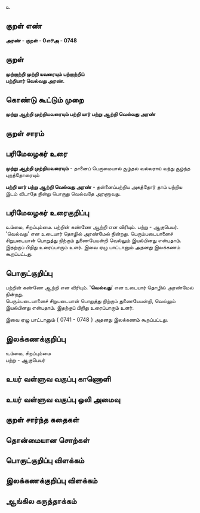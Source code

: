 உ

## குறள் எண் 

**அரண் - குறள் - 0எ௪அ - 0748**

## குறள் 

**முற்றாற்றி முற்றி யவரையும் பற்றாற்றிப்  
பற்றியார் வெல்வது அரண்.**

## கொண்டு கூட்டும் முறை

**முற்று ஆற்றி முற்றியவரையும் பற்றி யார் பற்று ஆற்றி வெல்வது அரண்**

## குறள் சாரம் 


## பரிமேலழகர் உரை

**முற்று ஆற்றி முற்றியவரையும்** - தானைப் பெருமையால் சூழ்தல் வல்லராய் வந்து சூழ்ந்த புறத்தோரையும் 

**பற்றி யார் பற்று ஆற்றி வெல்வது அரண்** - தன்னைப்பற்றிய அகத்தோர் தாம் பற்றிய இடம் விடாதே நின்று பொருது வெல்வதே அரணாவது. 

## பரிமேலழகர் உரைகுறிப்பு   

உம்மை, சிறப்பும்மை. பற்றின் கண்ணே ஆற்றி என விரியும். பற்று - ஆகுபெயர். 'வெல்வது' என உடையார் தொழில் அரண்மேல் நின்றது. பெரும்படையானைச் சிறுபடையான் பொறுத்து நிற்கும் துணையேயன்றி வெல்லும் இயல்பினது என்பதாம். இதற்குப் பிறிது உரைப்பாரும் உளர். இவை ஏழு பாட்டானும் அதனது இலக்கணம் கூறப்பட்டது.

## பொருட்குறிப்பு 

பற்றின் கண்ணே ஆற்றி என விரியும். '**வெல்வது**' என உடையார் தொழில் அரண்மேல் நின்றது.   
பெரும்படையானைச் சிறுபடையான் பொறுத்து நிற்கும் துணையேயன்றி, வெல்லும் இயல்பினது என்பதாம். இதற்குப் பிறிது உரைப்பாரும் உளர். 

இவை ஏழு பாட்டானும் { 0741 - 0748 } அதனது இலக்கணம் கூறப்பட்டது.

## இலக்கணக்குறிப்பு  

உம்மை, சிறப்பும்மை  
பற்று - ஆகுபெயர்

## உயர் வள்ளுவ வகுப்பு காணொளி


## உயர் வள்ளுவ வகுப்பு ஒலி அமைவு 

 
## குறள் சார்ந்த கதைகள் 


## தொன்மையான சொற்கள்


## பொருட்குறிப்பு விளக்கம்


## இலக்கணக்குறிப்பு விளக்கம்


## ஆங்கில கருத்தாக்கம் 


